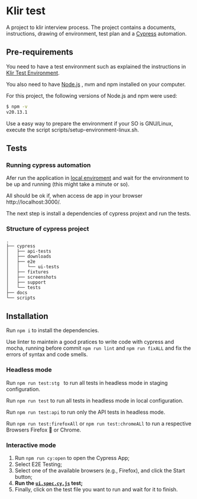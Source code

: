 # Klir test

A project to klir interview process. The project contains a documents, instructions, drawing of environment, test plan and a [Cypress](https://cypress.io) automation.

## Pre-requirements

You need to have a test environment such as explained the instructions in [Klir Test Environment](https://github.com/vardhinikumar2023/Klir_interview/blob/master/TestEnvironment.md).

You also need to have [Node.js](https://nodejs.org/) , nvm and npm installed on your computer.

For this project, the following versions of Node.js and npm were used:

```sh
$ npm -v
v20.13.1 
```
Use a easy way to prepare the environment if your SO is GNU/Linux, execute the script scripts/setup-environment-linux.sh.

## Tests
### Running cypress automation

Afer run the application in [local enviroment](https://github.com/vardhinikumar2023/Klir_interview/blob/master/TestEnvironment.md#how-to-run-it) and wait for the environment to be up and running (this might take a minute or so).

All should be ok if, when access de app in your browser http://localhost:3000/. 

The next step is install a dependencies of cypress projext and run the tests.

### Structure of cypress project
```
.
├── cypress
│   ├── api-tests
│   ├── downloads
│   ├── e2e
│   │   └── ui-tests
│   ├── fixtures
│   ├── screenshots
│   ├── support
│   └── tests
├── docs
└── scripts
```

## Installation

Run `npm i` to install the dependencies.

Use linter to maintein a good pratices to write code with cypress and mocha, running before commit `npm run lint` and `npm run fixALL` and fix the errors of syntax and code smells.

### Headless mode

Run `npm run test:stg ` to run all tests in headless mode in staging configuration.

Run `npm run test` to run all tests in headless mode in local configuration.

Run `npm run test:api` to run only the API tests in headless mode.

Run `npm run test:firefoxAll` or `npm run test:chromeALl` to run a respective Browsers Firefox 🦊 or Chrome.

### Interactive mode

1. Run `npm run cy:open` to open the Cypress App;
2. Select E2E Testing;
3. Select one of the available browsers (e.g., Firefox), and click the Start button;
4. **Run the [`ui.spec.cy.js`](./cypress/e2e/ui-tests/ui.spec.cy.js) test;**
5. Finally, click on the test file you want to run and wait for it to finish.

